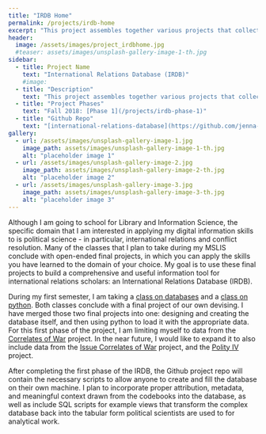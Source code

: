 ```yaml
---
title: "IRDB Home"
permalink: /projects/irdb-home
excerpt: "This project assembles together various projects that collect data on international relations (i.e. Correlates of War, ICOW, Polity IV) into one cohesive relational database. The GitHub repo contains the database schema, the original CSV files, and python scripts for transforming those CSV files into tables for the database."
header:
  image: /assets/images/project_irdbhome.jpg
  #teaser: assets/images/unsplash-gallery-image-1-th.jpg
sidebar:
  - title: Project Name
    text: "International Relations Database (IRDB)"
    #image:
  - title: "Description"
    text: "This project assembles together various projects that collect data on international relations (i.e. Correlates of War, ICOW, Polity IV) into one cohesive relational database. The GitHub repo contains the database schema, the original CSV files, and python scripts for transforming those CSV files into tables for the database."
  - title: "Project Phases"
    text: "Fall 2018: [Phase 1](/projects/irdb-phase-1)"
  - title: "Github Repo"
    text: "[international-relations-database](https://github.com/jenna-jordan/international-relations-database)"
gallery:
  - url: /assets/images/unsplash-gallery-image-1.jpg
    image_path: assets/images/unsplash-gallery-image-1-th.jpg
    alt: "placeholder image 1"
  - url: /assets/images/unsplash-gallery-image-2.jpg
    image_path: assets/images/unsplash-gallery-image-2-th.jpg
    alt: "placeholder image 2"
  - url: /assets/images/unsplash-gallery-image-3.jpg
    image_path: assets/images/unsplash-gallery-image-3-th.jpg
    alt: "placeholder image 3"
---
```


Although I am going to school for Library and Information Science, the specific domain that I am interested in applying my digital information skills to is political science - in particular, international relations and conflict resolution. Many of the classes that I plan to take during my MSLIS conclude with open-ended final projects, in which you can apply the skills you have learned to the domain of your choice. My goal is to use these final projects to build a comprehensive and useful information tool for international relations scholars: an International Relations Database (IRDB).

During my first semester, I am taking a [class on databases](/blog/my-classes-for-fall-2018#is490db-introduction-to-databases)  and a [class on python](/blog/my-classes-for-fall-2018#is452-foundations-of-information-processing). Both classes conclude with a final project of our own devising. I have merged those two final projects into one: designing and creating the database itself, and then using python to load it with the appropriate data. For this first phase of the project, I am limiting myself to data from the [Correlates of War](http://www.correlatesofwar.org/) project. In the near future, I would like to expand it to also include data from the [Issue Correlates of War](http://www.paulhensel.org/icow.html) project, and the [Polity IV](http://www.systemicpeace.org/polityproject.html) project.

After completing the first phase of the IRDB, the Github project repo will contain the necessary scripts to allow anyone to create and fill the database on their own machine. I plan to incorporate proper attribution, metadata, and meaningful context drawn from the codebooks into the database, as well as include SQL scripts for example views that transform the complex database back into the tabular form political scientists are used to for analytical work.

<!--{% include gallery caption="This is a sample gallery." %}-->
